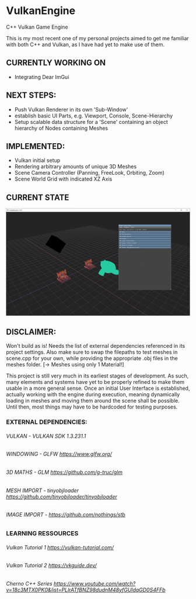 # VulkanEngine
 C++ Vulkan Game Engine

This is my most recent one of my personal projects aimed to get me familiar with both C++ and Vulkan, as I have had yet to make use of them.

## CURRENTLY WORKING ON 
- Integrating Dear ImGui

## NEXT STEPS:
- Push Vulkan Renderer in its own 'Sub-Window'
- establish basic UI Parts, e.g. Viewport, Console, Scene-Hierarchy
- Setup scalable data structure for a 'Scene' containing an object hierarchy of Nodes containing Meshes

## IMPLEMENTED:
- Vulkan initial setup
- Rendering arbitrary amounts of unique 3D Meshes
- Scene Camera Controller (Panning, FreeLook, Orbiting, Zoom)
- Scene World Grid with indicated XZ Axis

## CURRENT STATE

![VulkanEngine](https://github.com/LeonPapadopoulos/VulkanEngine/blob/main/VulkanEngine/images/VulkanEngine_State_16Dec2022.PNG)

## DISCLAIMER:
Won't build as is! Needs the list of external dependencies referenced in its project settings. Also make sure to swap the filepaths to test meshes in scene.cpp for your own, while providing the appropriate .obj files in the meshes folder. [-> Meshes using only 1 Material!]

This project is still very much in its earliest stages of development. As such, many elements and systems have yet to be properly refined to make them usable in a more general sense.
Once an initial User Interface is established, actually working with the engine during execution, meaning dynamically loading in meshes and moving them around the scene shall be possible. Until then, most things may have to be hardcoded for testing purposes.

### EXTERNAL DEPENDENCIES:
###### VULKAN - VULKAN SDK 1.3.231.1
###### WINDOWING - GLFW https://www.glfw.org/
###### 3D MATHS - GLM https://github.com/g-truc/glm
###### MESH IMPORT - tinyobjloader https://github.com/tinyobjloader/tinyobjloader
###### IMAGE IMPORT - https://github.com/nothings/stb

### LEARNING RESSOURCES
###### Vulkan Tutorial 1 https://vulkan-tutorial.com/
###### Vulkan Tutorial 2 https://vkguide.dev/
###### Cherno C++ Series https://www.youtube.com/watch?v=18c3MTX0PK0&list=PLlrATfBNZ98dudnM48yfGUldqGD0S4FFb

